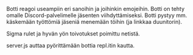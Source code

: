 Botti reagoi useampiin eri sanoihin ja joihinkin emojeihin.
Botti on tehty omalle Discord-palvelimelle jäsenten viihdyttämiseksi.
Botti pystyy mm. käskemään työttömiä jäseniä menemään töihin (ja linkkaa duunitorin).

Sigma rulet ja hyvän yön toivotukset poimittu netistä.

server.js auttaa pyörittämään bottia repl.itin kautta.
